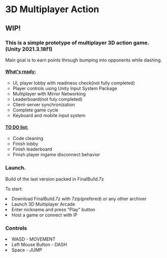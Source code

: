 # 3D Multiplayer Action
 
<h2 style="text-align: left;"><strong>WIP!</strong></h2>
<h3 style="text-align: left;">This is a simple prototype of multiplayer 3D action game. (Unity 2021.3.18f1) </h3>
<p style="text-align: left;">Main goal is to earn points through bumping into opponents while dashing.</p>
<h4 style="text-align: left;"><span style="text-decoration: underline;">What's ready:</span></h4>
<ul style="list-style-type: circle;">
<li style="text-align: left;">UI, player lobby with readiness check(not fully completed)</li>
<li style="text-align: left;">Player controls using Unity Input System Package</li>
<li style="text-align: left;">Multiplayer with Mirror Networking</li>
<li style="text-align: left;">Leaderboard(not fuly completed)</li>
<li style="text-align: left;">Client-server synchronization</li>
<li style="text-align: left;">Complete game cycle</li>
<li style="text-align: left;">Keyboard and mobile input system</li>
</ul>
<h4><span style="text-decoration: underline;">TO DO list:</span></h4>
<ul style="list-style-type: circle;">
<li>Code cleaning</li>
<li>Finish lobby</li>
<li>Finish leaderboard</li>
<li>Finish player ingame disconnect behavior</li>
</ul>

<h3 style="text-align: left;">Launch.</h3>
Build of the last version packed in FinalBuild.7z

To start:
<li style="text-align: left;">Download FinalBuild.7z with 7zip(prefered) or any other archiver</li>
<li style="text-align: left;">Launch 3D Multiplayer Arcade</li>
<li style="text-align: left;">Enter nickname and press "Play" button</li>
<li style="text-align: left;">Host a game or connect with IP</li>

<h3 style="text-align: left;">Controls</h3>
<li style="text-align: left;">WASD - MOVEMENT</li>
<li style="text-align: left;">Left Mouse Button - DASH</li>
<li style="text-align: left;">Space - JUMP</li>


